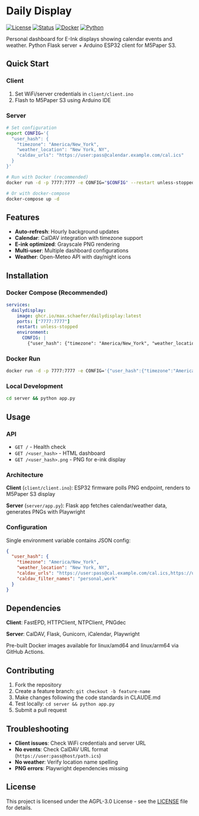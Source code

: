 # Daily Display

[![License](https://img.shields.io/badge/license-AGPL--3.0-blue.svg)](LICENSE)
[![Status](https://img.shields.io/badge/status-active-success)](https://img.shields.io/badge/status-active-success)
[![Docker](https://img.shields.io/badge/docker-ready-blue.svg)](Dockerfile)
[![Python](https://img.shields.io/badge/python-blue)](https://www.python.org/)

Personal dashboard for E-Ink displays showing calendar events and weather. Python Flask server + Arduino ESP32 client for M5Paper S3.

## Quick Start

### Client
1. Set WiFi/server credentials in `client/client.ino`
2. Flash to M5Paper S3 using Arduino IDE

### Server
```bash
# Set configuration
export CONFIG='{
  "user_hash": {
    "timezone": "America/New_York",
    "weather_location": "New York, NY",
    "caldav_urls": "https://user:pass@calendar.example.com/cal.ics"
  }
}'

# Run with Docker (recommended)
docker run -d -p 7777:7777 -e CONFIG="$CONFIG" --restart unless-stopped ghcr.io/max.schaefer/dailydisplay:latest

# Or with docker-compose
docker-compose up -d
```

## Features

- **Auto-refresh**: Hourly background updates
- **Calendar**: CalDAV integration with timezone support
- **E-ink optimized**: Grayscale PNG rendering
- **Multi-user**: Multiple dashboard configurations
- **Weather**: Open-Meteo API with day/night icons

## Installation

### Docker Compose (Recommended)
```yaml
services:
  dailydisplay:
    image: ghcr.io/max.schaefer/dailydisplay:latest
    ports: ["7777:7777"]
    restart: unless-stopped
    environment:
      CONFIG: |
        {"user_hash": {"timezone": "America/New_York", "weather_location": "New York"}}
```

### Docker Run
```bash
docker run -d -p 7777:7777 -e CONFIG='{"user_hash":{"timezone":"America/New_York","weather_location":"New York"}}' ghcr.io/max.schaefer/dailydisplay:latest
```

### Local Development
```bash
cd server && python app.py
```

## Usage

### API

- `GET /` - Health check
- `GET /<user_hash>` - HTML dashboard
- `GET /<user_hash>.png` - PNG for e-ink display

### Architecture

**Client** (`client/client.ino`): ESP32 firmware polls PNG endpoint, renders to M5Paper S3 display

**Server** (`server/app.py`): Flask app fetches calendar/weather data, generates PNGs with Playwright

### Configuration

Single environment variable contains JSON config:

```json
{
  "user_hash": {
    "timezone": "America/New_York",
    "weather_location": "New York, NY", 
    "caldav_urls": "https://user:pass@cal.example.com/cal.ics,https://user:pass@work.com/work.ics",
    "caldav_filter_names": "personal,work"
  }
}
```

## Dependencies

**Client**: FastEPD, HTTPClient, NTPClient, PNGdec

**Server**: CalDAV, Flask, Gunicorn, iCalendar, Playwright

Pre-built Docker images available for linux/amd64 and linux/arm64 via GitHub Actions.

## Contributing

1. Fork the repository
2. Create a feature branch: `git checkout -b feature-name`
3. Make changes following the code standards in CLAUDE.md
4. Test locally: `cd server && python app.py`
5. Submit a pull request

## Troubleshooting

- **Client issues**: Check WiFi credentials and server URL
- **No events**: Check CalDAV URL format (`https://user:pass@host/path.ics`)
- **No weather**: Verify location name spelling
- **PNG errors**: Playwright dependencies missing

## License

This project is licensed under the AGPL-3.0 License - see the [LICENSE](LICENSE) file for details.
